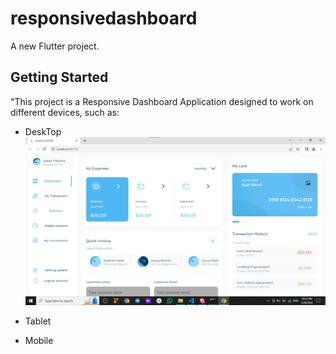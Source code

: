 # responsivedashboard

A new Flutter project.

## Getting Started

"This project is a Responsive Dashboard Application designed to work on different devices, such as:
 - DeskTop
![Desktop](assets/images/Desktop_Layout.png)

 -  Tablet 
 -  Mobile 




